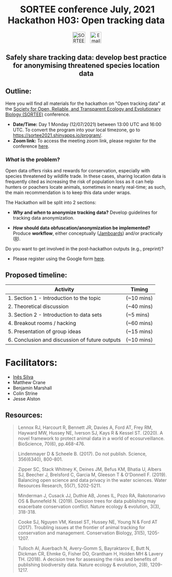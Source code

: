 <h1 align="center">
  &nbsp;SORTEE conference July, 2021<br> Hackathon H03: Open tracking data</h1>
<div align="center">

&nbsp;&nbsp;&nbsp;
<a href="https://www.sortee.org/"><img border="0" alt="SORTEE" src="https://assets.dryicons.com/uploads/icon/svg/4926/home.svg" width="40" height="35"></a>&nbsp;&nbsp;&nbsp;
<a href="mailto:i.simoes-silva@hzdr.de"><img border="0" alt="Email" src="https://assets.dryicons.com/uploads/icon/svg/8007/c804652c-fae4-43d7-b539-187d6a408254.svg" width="35" height="35"></a>&nbsp;&nbsp;&nbsp;

<h2 align="center">
Safely share tracking data: develop best practice <br> for anonymising threatened species location data
</div>

## Outline:

Here you will find all materials for the hackathon on "Open tracking data" at the [Society for Open, Reliable, and Transparent Ecology and Evolutionary Biology (SORTEE)](https://www.sortee.org/) conference.

- **Date/Time:** Day 1 Monday (12/07/2021) between 13:00 UTC and 16:00 UTC.
To convert the program into your local timezone, go to <https://sortee2021.shinyapps.io/program/>.
- **Zoom link:** To access the meeting zoom link, please register for the conference [here](https://www.eventbrite.co.uk/e/sortee-conference-2021-registration-154693776249).

### *What* is the problem?

Open data offers risks and rewards for conservation, especially with species threatened by wildlife trade. In these cases, sharing location data is frequently cited as increasing the risk of population loss as it can help hunters or poachers locate animals, sometimes in nearly real-time; as such, the main recommendation is to keep this data under wraps.

The Hackathon will be split into 2 sections: 
- ***Why* and *when* to anonymize tracking data?** Develop guidelines for tracking data anonymization.

- ***How* should data obfuscation/anonymization be implemented?** Produce **workflow**, either conceptually ([Jamboards](https://jamboard.google.com/)) and/or practically ([R](https://www.r-project.org/)).


Do you want to get involved in the post-hackathon outputs (e.g., preprint)? 
- Please register using the Google form [here](https://docs.google.com/forms/d/e/1FAIpQLSdo0eQPuROnvrLlEnX83fz-1sr-DpiZEs7FkIg4BzYkeAoGUw/viewform).

## Proposed timeline: 

| Activity                                       |   Timing   |
| ---------------------------------------------- | ---------- |
| 1. Section 1 - Introduction to the topic       | (~10 mins) |
| 2. Theoretical discussion                      | (~40 mins) |
| 3. Section 2 - Introduction to data sets       |  (~5 mins) |
| 4. Breakout rooms / hacking                    | (~60 mins) |
| 5. Presentation of group ideas                 | (~15 mins) |
| 6. Conclusion and discussion of future outputs | (~10 mins) |

# Facilitators:

* [Inês Silva](https://twitter.com/ecoisilva/)
* Matthew Crane
* Benjamin Marshall
* Colin Strine
* Jesse Alston

## Resources:

> Lennox RJ, Harcourt R, Bennett JR, Davies A, Ford AT, Frey RM, Hayward MW, Hussey NE, Iverson SJ, Kays R & Kessel ST. (2020). A novel framework to protect animal data in a world of ecosurveillance. BioScience, 70(6), pp.468-476.

> Lindenmayer D & Scheele B. (2017). Do not publish. Science, 356(6340), 800-801.

> Zipper SC, Stack Whitney K, Deines JM, Befus KM, Bhatia U, Albers SJ, Beecher J, Brelsford C, Garcia M, Gleeson T & O'Donnell F. (2019). Balancing open science and data privacy in the water sciences. Water Resources Research, 55(7), 5202-5211.

> Minderman J, Cusack JJ, Duthie AB, Jones IL, Pozo RA, Rakotonarivo OS & Bunnefeld N. (2019). Decision trees for data publishing may exacerbate conservation conflict. Nature ecology & evolution, 3(3), 318-318.

> Cooke SJ, Nguyen VM, Kessel ST, Hussey NE, Young N & Ford AT (2017). Troubling issues at the frontier of animal tracking for conservation and management. Conservation Biology, 31(5), 1205-1207.

> Tulloch AI, Auerbach N, Avery-Gomm S, Bayraktarov E, Butt N, Dickman CR, Ehmke G, Fisher DO, Grantham H, Holden MH & Lavery TH. (2018). A decision tree for assessing the risks and benefits of publishing biodiversity data. Nature ecology & evolution, 2(8), 1209-1217.



